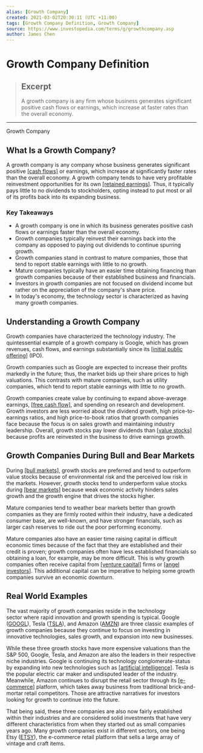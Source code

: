 ```yaml
---
alias: [Growth Company]
created: 2021-03-02T20:30:11 (UTC +11:00)
tags: [Growth Company Definition, Growth Company]
source: https://www.investopedia.com/terms/g/growthcompany.asp
author: James Chen
---
```


# Growth Company Definition

> ## Excerpt
> A growth company is any firm whose business generates significant positive cash flows or earnings, which increase at faster rates than the overall economy.

---

Growth Company
## What Is a Growth Company?

A growth company is any company whose business generates significant positive [[cash flows]](https://www.investopedia.com/terms/c/cashflow.asp) or earnings, which increase at significantly faster rates than the overall economy. A growth company tends to have very profitable reinvestment opportunities for its own [[retained earnings]](https://www.investopedia.com/terms/r/retainedearnings.asp). Thus, it typically pays little to no dividends to stockholders, opting instead to put most or all of its profits back into its expanding business.

### Key Takeaways

-   A growth company is one in which its business generates positive cash flows or earnings faster than the overall economy.
-   Growth companies typically reinvest their earnings back into the company as opposed to paying out dividends to continue spurring growth.
-   Growth companies stand in contrast to mature companies, those that tend to report stable earnings with little to no growth.
-   Mature companies typically have an easier time obtaining financing than growth companies because of their established business and financials.
-   Investors in growth companies are not focused on dividend income but rather on the appreciation of the company's share price.
-   In today's economy, the technology sector is characterized as having many growth companies.

## Understanding a Growth Company

Growth companies have characterized the technology industry. The quintessential example of a growth company is Google, which has grown revenues, cash flows, and earnings substantially since its [[initial public offering]](https://www.investopedia.com/terms/i/ipo.asp) (IPO).

Growth companies such as Google are expected to increase their profits markedly in the future; thus, the market bids up their share prices to high valuations. This contrasts with mature companies, such as utility companies, which tend to report stable earnings with little to no growth.

Growth companies create value by continuing to expand above-average earnings, [[free cash flow]](https://www.investopedia.com/terms/f/freecashflow.asp), and spending on research and development. Growth investors are less worried about the dividend growth, high price-to-earnings ratios, and high price-to-book ratios that growth companies face because the focus is on sales growth and maintaining industry leadership. Overall, growth stocks pay lower dividends than [[value stocks]](https://www.investopedia.com/terms/v/valuestock.asp) because profits are reinvested in the business to drive earnings growth.

## Growth Companies During Bull and Bear Markets

During [[bull markets]](https://www.investopedia.com/terms/b/bullmarket.asp), growth stocks are preferred and tend to outperform value stocks because of environmental risk and the perceived low risk in the markets. However, growth stocks tend to underperform value stocks during [[bear markets]](https://www.investopedia.com/terms/b/bearmarket.asp) because weak economic activity hinders sales growth and the growth engine that drives the stocks higher.

Mature companies tend to weather bear markets better than growth companies as they are firmly rooted within their industry, have a dedicated consumer base, are well-known, and have stronger financials, such as larger cash reserves to ride out the poor performing economy.

Mature companies also have an easier time raising capital in difficult economic times because of the fact that they are established and their credit is proven; growth companies often have less established financials so obtaining a loan, for example, may be more difficult. This is why growth companies often receive capital from [[venture capital]](https://www.investopedia.com/terms/v/venturecapital.asp) firms or [[angel investors]](https://www.investopedia.com/terms/a/angelinvestor.asp). This additional capital can be imperative to helping some growth companies survive an economic downturn.

## Real World Examples

The vast majority of growth companies reside in the technology sector where rapid innovation and growth spending is typical. Google ([GOOGL](https://www.investopedia.com/markets/quote?tvwidgetsymbol=googl)), Tesla ([TSLA](https://www.investopedia.com/markets/quote?tvwidgetsymbol=tsla)), and Amazon ([AMZN](https://www.investopedia.com/markets/quote?tvwidgetsymbol=amzn)) are three classic examples of growth companies because they continue to focus on investing in innovative technologies, sales growth, and expansion into new businesses.

While these three growth stocks have more expensive valuations than the S&P 500, Google, Tesla, and Amazon are also the leaders in their respective niche industries. Google is continuing its technology conglomerate-status by expanding into new technologies such as [[artificial intelligence]](https://www.investopedia.com/terms/a/artificial-intelligence-ai.asp). Tesla is the popular electric car maker and undisputed leader of the industry. Meanwhile, Amazon continues to disrupt the retail sector through its [[e-commerce]](https://www.investopedia.com/terms/e/ecommerce.asp) platform, which takes away business from traditional brick-and-mortar retail competitors. Those are attractive narratives for investors looking for growth to continue into the future.

That being said, these three companies are also now fairly established within their industries and are considered solid investments that have very different characteristics from when they started out as small companies years ago. Many growth companies exist in different sectors, one being Etsy ([ETSY](https://www.investopedia.com/markets/quote?tvwidgetsymbol=etsy)), the e-commerce retail platform that sells a large array of vintage and craft items.
